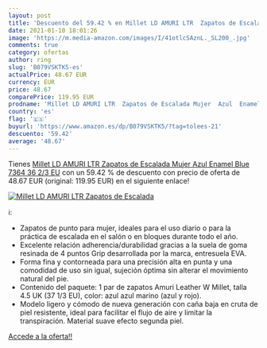 ```yaml
---
layout: post
title: 'Descuento del 59.42 % en Millet LD AMURI LTR  Zapatos de Escalada'
date: 2021-01-10 18:01:26
image: 'https://m.media-amazon.com/images/I/41otlcSAznL._SL200_.jpg'
comments: true
category: ofertas
author: ring
slug: 'B079VSKTK5-es'
actualPrice: 48.67 EUR
currency: EUR
price: 48.67
comparePrice: 119.95 EUR
prodname: 'Millet LD AMURI LTR  Zapatos de Escalada Mujer  Azul  Enamel Blue 7364   36 2/3 EU'
country: 'es'
flag: '🇪🇸'
buyurl: 'https://www.amazon.es/dp/B079VSKTK5/?tag=tolees-21'
descuento: '59.42'
average: '48.67'
---
```


Tienes [Millet LD AMURI LTR  Zapatos de Escalada Mujer  Azul  Enamel Blue 7364   36 2/3 EU](https://www.amazon.es/dp/B079VSKTK5/?tag=tolees-21) con un 59.42 % de descuento con precio de oferta de 48.67 EUR (original: 119.95 EUR) en el siguiente enlace!

[![Millet LD AMURI LTR  Zapatos de Escalada](https://m.media-amazon.com/images/I/41otlcSAznL._SL200_.jpg)](https://www.amazon.es/dp/B079VSKTK5/?tag=tolees-21)

ℹ️:

- Zapatos de punto para mujer, ideales para el uso diario o para la práctica de escalada en el salón o en bloques durante todo el año.
- Excelente relación adherencia/durabilidad gracias a la suela de goma resinada de 4 puntos Grip desarrollada por la marca, entresuela EVA.
- Forma fina y contorneada para una precisión alta en punta y una comodidad de uso sin igual, sujeción óptima sin alterar el movimiento natural del pie.
- Contenido del paquete: 1 par de zapatos Amuri Leather W Millet, talla 4.5 UK (37 1/3 EU), color: azul azul marino (azul y rojo).
- Modelo ligero y cómodo de nueva generación con caña baja en cruta de piel resistente, ideal para facilitar el flujo de aire y limitar la transpiración. Material suave efecto segunda piel.

[Accede a la oferta!!](https://www.amazon.es/dp/B079VSKTK5/?tag=tolees-21)
